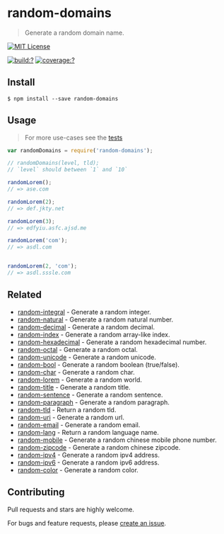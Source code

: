# random-domains

> Generate a random domain name.



[![MIT License](https://img.shields.io/badge/license-MIT_License-green.svg?style=flat-square)](https://github.com/mock-end/random-domains/blob/master/LICENSE)

[![build:?](https://img.shields.io/travis/mock-end/random-domains/master.svg?style=flat-square)](https://travis-ci.org/mock-end/random-domains)
[![coverage:?](https://img.shields.io/coveralls/mock-end/random-domains/master.svg?style=flat-square)](https://coveralls.io/github/mock-end/random-domains)


## Install

```
$ npm install --save random-domains
```

## Usage

> For more use-cases see the [tests](https://github.com/mock-end/random-domains/blob/master/test/spec/index.js)


```js
var randomDomains = require('random-domains');

// randomDomains(level, tld);
// `level` should between `1` and `10`

randomLorem();
// => ase.com

randomLorem(2);
// => def.jkty.net

randomLorem(3);
// => edfyiu.asfc.ajsd.me

randomLorem('com');
// => asdl.com


randomLorem(2, 'com');
// => asdl.sssle.com
```

## Related

- [random-integral](https://github.com/mock-end/random-integral) - Generate a random integer.
- [random-natural](https://github.com/mock-end/random-natural) - Generate a random natural number.
- [random-decimal](https://github.com/mock-end/random-decimal) - Generate a random decimal.
- [random-index](https://github.com/mock-end/random-index) - Generate a random array-like index.
- [random-hexadecimal](https://github.com/mock-end/random-hexadecimal) - Generate a random hexadecimal number.
- [random-octal](https://github.com/mock-end/random-octal) - Generate a random octal.
- [random-unicode](https://github.com/mock-end/random-unicode) - Generate a random unicode.
- [random-bool](https://github.com/mock-end/random-bool) - Generate a random boolean (true/false).
- [random-char](https://github.com/mock-end/random-char) - Generate a random char.
- [random-lorem](https://github.com/mock-end/random-lorem) - Generate a random world.
- [random-title](https://github.com/mock-end/random-title) - Generate a random title.
- [random-sentence](https://github.com/mock-end/random-sentence) - Generate a random sentence.
- [random-paragraph](https://github.com/mock-end/random-paragraph) - Generate a random paragraph.
- [random-tld](https://github.com/mock-end/random-tld) - Return a random tld.
- [random-uri](https://github.com/mock-end/random-uri.git) - Generate a random url.
- [random-email](https://github.com/mock-end/random-email) - Generate a random email.
- [random-lang](https://github.com/mock-end/random-lang) - Return a random language name.
- [random-mobile](https://github.com/mock-end/random-mobile) - Generate a random chinese mobile phone number.
- [random-zipcode](https://github.com/mock-end/random-zipcode) - Generate a random chinese zipcode.
- [random-ipv4](https://github.com/mock-end/random-ipv4) - Generate a random ipv4 address.
- [random-ipv6](https://github.com/mock-end/random-ipv6) - Generate a random ipv6 address.
- [random-color](https://github.com/mock-end/random-color) - Generate a random color.


## Contributing

Pull requests and stars are highly welcome.

For bugs and feature requests, please [create an issue](https://github.com/mock-end/random-domains/issues/new).
